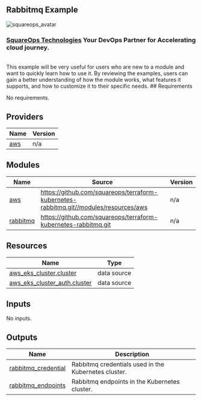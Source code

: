 ## Rabbitmq Example
![squareops_avatar]

[squareops_avatar]: https://squareops.com/wp-content/uploads/2022/12/squareops-logo.png

### [SquareOps Technologies](https://squareops.com/) Your DevOps Partner for Accelerating cloud journey.
<br>
This example will be very useful for users who are new to a module and want to quickly learn how to use it. By reviewing the examples, users can gain a better understanding of how the module works, what features it supports, and how to customize it to their specific needs.
<!-- BEGINNING OF PRE-COMMIT-TERRAFORM DOCS HOOK -->
## Requirements

No requirements.

## Providers

| Name | Version |
|------|---------|
| <a name="provider_aws"></a> [aws](#provider\_aws) | n/a |

## Modules

| Name | Source | Version |
|------|--------|---------|
| <a name="module_aws"></a> [aws](#module\_aws) | https://github.com/squareops/terraform-kubernetes-rabbitmq.git//modules/resources/aws | n/a |
| <a name="module_rabbitmq"></a> [rabbitmq](#module\_rabbitmq) | https://github.com/squareops/terraform-kubernetes-rabbitmq.git | n/a |

## Resources

| Name | Type |
|------|------|
| [aws_eks_cluster.cluster](https://registry.terraform.io/providers/hashicorp/aws/latest/docs/data-sources/eks_cluster) | data source |
| [aws_eks_cluster_auth.cluster](https://registry.terraform.io/providers/hashicorp/aws/latest/docs/data-sources/eks_cluster_auth) | data source |

## Inputs

No inputs.

## Outputs

| Name | Description |
|------|-------------|
| <a name="output_rabbitmq_credential"></a> [rabbitmq\_credential](#output\_rabbitmq\_credential) | Rabbitmq credentials used in the Kubernetes cluster. |
| <a name="output_rabbitmq_endpoints"></a> [rabbitmq\_endpoints](#output\_rabbitmq\_endpoints) | Rabbitmq endpoints in the Kubernetes cluster. |
<!-- END OF PRE-COMMIT-TERRAFORM DOCS HOOK -->
